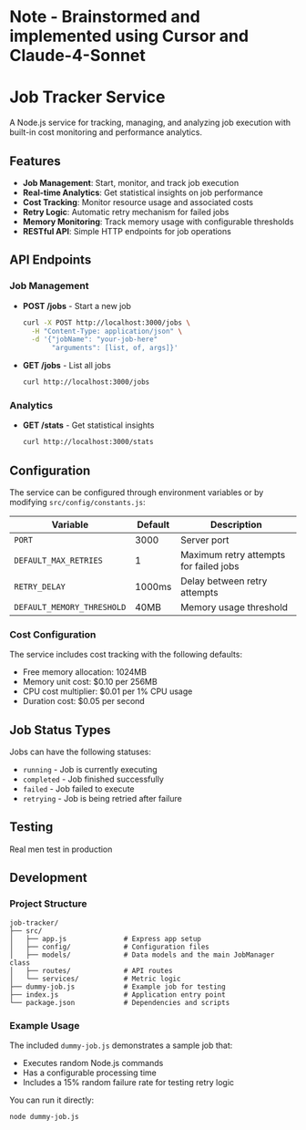 # Note - Brainstormed and implemented using Cursor and Claude-4-Sonnet
# Job Tracker Service

A Node.js service for tracking, managing, and analyzing job execution with built-in cost monitoring and performance analytics.

## Features

- **Job Management**: Start, monitor, and track job execution
- **Real-time Analytics**: Get statistical insights on job performance
- **Cost Tracking**: Monitor resource usage and associated costs
- **Retry Logic**: Automatic retry mechanism for failed jobs
- **Memory Monitoring**: Track memory usage with configurable thresholds
- **RESTful API**: Simple HTTP endpoints for job operations

## API Endpoints

### Job Management

- **POST /jobs** - Start a new job
  ```bash
  curl -X POST http://localhost:3000/jobs \
    -H "Content-Type: application/json" \
    -d '{"jobName": "your-job-here"
         "arguments": [list, of, args]}'
  ```

- **GET /jobs** - List all jobs
  ```bash
  curl http://localhost:3000/jobs
  ```

### Analytics

- **GET /stats** - Get statistical insights
  ```bash
  curl http://localhost:3000/stats
  ```

## Configuration

The service can be configured through environment variables or by modifying `src/config/constants.js`:

| Variable | Default | Description |
|----------|---------|-------------|
| `PORT` | 3000 | Server port |
| `DEFAULT_MAX_RETRIES` | 1 | Maximum retry attempts for failed jobs |
| `RETRY_DELAY` | 1000ms | Delay between retry attempts |
| `DEFAULT_MEMORY_THRESHOLD` | 40MB | Memory usage threshold | For demo situation

### Cost Configuration

The service includes cost tracking with the following defaults:
- Free memory allocation: 1024MB
- Memory unit cost: $0.10 per 256MB
- CPU cost multiplier: $0.01 per 1% CPU usage
- Duration cost: $0.05 per second

## Job Status Types

Jobs can have the following statuses:
- `running` - Job is currently executing
- `completed` - Job finished successfully
- `failed` - Job failed to execute
- `retrying` - Job is being retried after failure

## Testing
Real men test in production

## Development

### Project Structure

```
job-tracker/
├── src/
│   ├── app.js              # Express app setup
│   ├── config/             # Configuration files
│   ├── models/             # Data models and the main JobManager class
│   ├── routes/             # API routes
│   └── services/           # Metric logic
├── dummy-job.js            # Example job for testing
├── index.js                # Application entry point
└── package.json            # Dependencies and scripts
```

### Example Usage

The included `dummy-job.js` demonstrates a sample job that:
- Executes random Node.js commands
- Has a configurable processing time
- Includes a 15% random failure rate for testing retry logic

You can run it directly:
```bash
node dummy-job.js
```
